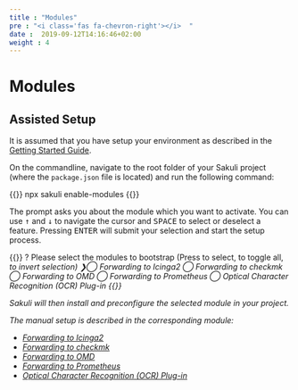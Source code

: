 ```yaml
---
title : "Modules"
pre : "<i class='fas fa-chevron-right'></i>  "
date :  2019-09-12T14:16:46+02:00
weight : 4
---
```


# Modules

## Assisted Setup

It is assumed that you have setup your environment as described in the [Getting Started Guide](/docs/getting-started).

On the commandline, navigate to the root folder of your Sakuli project (where the `package.json` file is located) and run the following command:

{{<highlight bash>}}
npx sakuli enable-modules
{{</highlight>}}

The prompt asks you about the module which you want to activate. You can use <kbd>↑</kbd> and <kbd>↓</kbd> to navigate the cursor and <kbd>SPACE</kbd> to select or deselect a feature. Pressing <kbd>ENTER</kbd> will submit your selection and start the setup process.

{{<highlight bash>}}
? Please select the modules to bootstrap (Press <space> to select, <a> to toggle all, <i> to invert selection)
❯◯ Forwarding to Icinga2
 ◯ Forwarding to checkmk
 ◯ Forwarding to OMD
 ◯ Forwarding to Prometheus
 ◯ Optical Character Recognition (OCR) Plug-in
{{</highlight>}}

Sakuli will then install and preconfigure the selected module in your project.

The manual setup is described in the corresponding module:

- [Forwarding to Icinga2](/docs/modules/icinga/)
- [Forwarding to checkmk](/docs/modules/check/)
- [Forwarding to OMD](/docs/modules/omd/)
- [Forwarding to Prometheus](/docs/modules/prometheus/)
- [Optical Character Recognition (OCR) Plug-in](/docs/modules/ocr)
